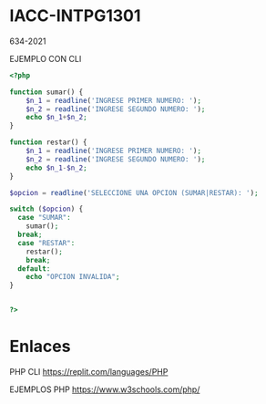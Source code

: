 # IACC-INTPG1301
634-2021

EJEMPLO CON CLI
```php
<?php

function sumar() {
	$n_1 = readline('INGRESE PRIMER NUMERO: ');
	$n_2 = readline('INGRESE SEGUNDO NUMERO: ');
    echo $n_1+$n_2;
}

function restar() {
  	$n_1 = readline('INGRESE PRIMER NUMERO: ');
	$n_2 = readline('INGRESE SEGUNDO NUMERO: ');
    echo $n_1-$n_2;
}

$opcion = readline('SELECCIONE UNA OPCION (SUMAR|RESTAR): ');

switch ($opcion) {
  case "SUMAR":
    sumar();
  break;
  case "RESTAR":
    restar();
    break;
  default:
    echo "OPCION INVALIDA";
}


?>
```

# Enlaces
PHP CLI
https://replit.com/languages/PHP

EJEMPLOS PHP
https://www.w3schools.com/php/
